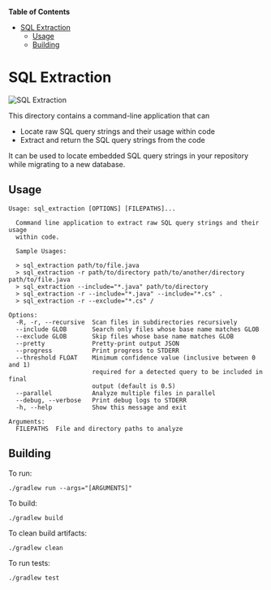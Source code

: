 <!-- START doctoc generated TOC please keep comment here to allow auto update -->
<!-- DON'T EDIT THIS SECTION, INSTEAD RE-RUN doctoc TO UPDATE -->
**Table of Contents**

- [SQL Extraction](#sql-extraction)
  - [Usage](#usage)
  - [Building](#building)

<!-- END doctoc generated TOC please keep comment here to allow auto update -->

# SQL Extraction

![SQL Extraction](https://github.com/GoogleCloudPlatform/bigquery-utils/workflows/SQL%20Extraction/badge.svg)

This directory contains a command-line application that can
- Locate raw SQL query strings and their usage within code
- Extract and return the SQL query strings from the code

It can be used to locate embedded SQL query strings in your repository while migrating to a new database.

## Usage

```
Usage: sql_extraction [OPTIONS] [FILEPATHS]...

  Command line application to extract raw SQL query strings and their usage
  within code.

  Sample Usages:

  > sql_extraction path/to/file.java
  > sql_extraction -r path/to/directory path/to/another/directory path/to/file.java
  > sql_extraction --include="*.java" path/to/directory
  > sql_extraction -r --include="*.java" --include="*.cs" .
  > sql_extraction -r --exclude="*.cs" /

Options:
  -R, -r, --recursive  Scan files in subdirectories recursively
  --include GLOB       Search only files whose base name matches GLOB
  --exclude GLOB       Skip files whose base name matches GLOB
  --pretty             Pretty-print output JSON
  --progress           Print progress to STDERR
  --threshold FLOAT    Minimum confidence value (inclusive between 0 and 1)
                       required for a detected query to be included in final
                       output (default is 0.5)
  --parallel           Analyze multiple files in parallel
  --debug, --verbose   Print debug logs to STDERR
  -h, --help           Show this message and exit

Arguments:
  FILEPATHS  File and directory paths to analyze
```

## Building

To run:
```
./gradlew run --args="[ARGUMENTS]"
```

To build:
```
./gradlew build
```

To clean build artifacts:
```
./gradlew clean
```

To run tests:
```
./gradlew test
```

